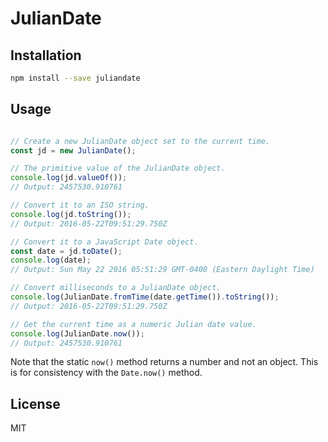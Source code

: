 # JulianDate

## Installation

```bash
npm install --save juliandate
```

## Usage

```javascript

// Create a new JulianDate object set to the current time.
const jd = new JulianDate();

// The primitive value of the JulianDate object.
console.log(jd.valueOf());
// Output: 2457530.910761

// Convert it to an ISO string.
console.log(jd.toString());
// Output: 2016-05-22T09:51:29.750Z

// Convert it to a JavaScript Date object.
const date = jd.toDate();
console.log(date);
// Output: Sun May 22 2016 05:51:29 GMT-0400 (Eastern Daylight Time)

// Convert milliseconds to a JulianDate object.
console.log(JulianDate.fromTime(date.getTime()).toString());
// Output: 2016-05-22T09:51:29.750Z

// Get the current time as a numeric Julian date value.
console.log(JulianDate.now());
// Output: 2457530.910761
```

Note that the static `now()` method returns a number and not an object. This is for consistency with the `Date.now()` method.

## License

MIT
